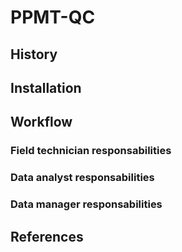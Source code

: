 # PPMT-QC

## History


## Installation

## Workflow

### Field technician responsabilities

### Data analyst responsabilities

### Data manager responsabilities

## References
